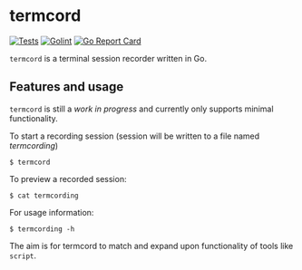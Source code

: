 # termcord

[![Tests](https://github.com/haguro/termcord/actions/workflows/tests.yml/badge.svg)](https://github.com/haguro/termcord/actions/workflows/tests.yml) [![Golint](https://github.com/haguro/termcord/actions/workflows/golint.yml/badge.svg)](https://github.com/haguro/termcord/actions/workflows/golint.yml) [![Go Report Card](https://goreportcard.com/badge/github.com/haguro/termcord)](https://goreportcard.com/report/github.com/haguro/termcord)

`termcord` is a terminal session recorder written in Go.

## Features and usage
`termcord` is still a *work in progress* and currently only supports minimal functionality.

To start a recording session (session will be written to a file named _termcording_)

```
$ termcord
```

To preview a recorded session:

```
$ cat termcording
```

For usage information:

```
$ termcording -h
```

The aim is for termcord to match and expand upon functionality of tools like `script`.
